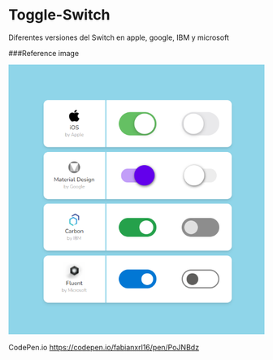 # Toggle-Switch
Diferentes versiones del Switch en apple, google, IBM y microsoft

###Reference image

![](https://raw.githubusercontent.com/FabianXRL16/Toggle-Switch/master/image.png)

CodePen.io https://codepen.io/fabianxrl16/pen/PoJNBdz
